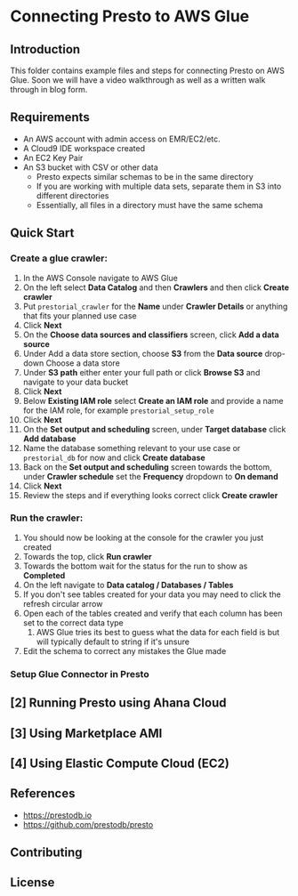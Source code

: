 # Connecting Presto to AWS Glue

## Introduction

This folder contains example files and steps for connecting Presto on AWS Glue.
Soon we will have a video walkthrough as well as a written walk through in blog form.

## Requirements

- An AWS account with admin access on EMR/EC2/etc.
- A Cloud9 IDE workspace created
- An EC2 Key Pair
- An S3 bucket with CSV or other data
  - Presto expects similar schemas to be in the same directory
  - If you are working with multiple data sets, separate them in S3 into different directories
  - Essentially, all files in a directory must have the same schema

## Quick Start

### Create a glue crawler:

1. In the AWS Console navigate to AWS Glue 
2. On the left select **Data Catalog** and then **Crawlers** and then click **Create crawler**
3. Put ```prestorial_crawler``` for the **Name** under **Crawler Details** or anything that fits your planned use case
4. Click **Next**
4. On the **Choose data sources and classifiers** screen, click **Add a data source**
5. Under Add a data store section, choose **S3** from the **Data source** drop-down Choose a data store
6. Under **S3 path** either enter your full path or click **Browse S3** and navigate to your data bucket
7. Click **Next**
7. Below **Existing IAM role** select **Create an IAM role** and provide a name for the IAM role, for example ```prestorial_setup_role```
8. Click **Next**
9. On the **Set output and scheduling** screen, under **Target database** click **Add database**
10. Name the database something relevant to your use case or ```prestorial_db``` for now and click **Create database**
8. Back on the **Set output and scheduling** screen towards the bottom, under **Crawler schedule** set the **Frequency** dropdown to **On demand**
9. Click **Next**
10. Review the steps and if everything looks correct click **Create crawler**

### Run the crawler:

1. You should now be looking at the console for the crawler you just created
2. Towards the top, click **Run crawler**
3. Towards the bottom wait for the status for the run to show as **Completed**
4. On the left navigate to **Data catalog / Databases / Tables**
5. If you don't see tables created for your data you may need to click the refresh circular arrow
6. Open each of the tables created and verify that each column has been set to the correct data type
   1. AWS Glue tries its best to guess what the data for each field is but will typically default to string if it's unsure
2. Edit the schema to correct any mistakes the Glue made

### Setup Glue Connector in Presto



## [2] Running Presto using Ahana Cloud
## [3] Using Marketplace AMI
## [4] Using Elastic Compute Cloud (EC2)

## References

- https://prestodb.io
- https://github.com/prestodb/presto

## Contributing

[//]: # (See the [CONTRIBUTING]&#40;CONTRIBUTING.md&#41; file for how to help out.)

## License

